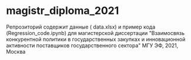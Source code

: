 # magistr_diploma_2021
Репрозиторий содержит данные ( data.xlsx) и пример кода (Regression_code.ipynb) для магистерской диссертации "Взаимосвязь конкурентной политики в государственных закупках и инновационной активности поставщиков государственного сектора"
МГУ ЭФ, 2021, Москва
